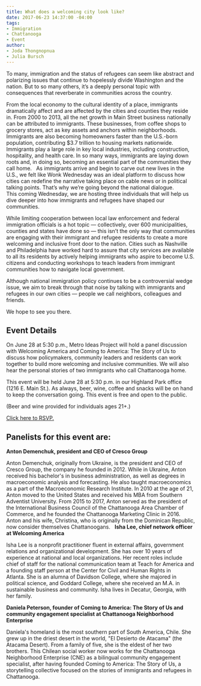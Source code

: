 ```yaml
---
title: What does a welcoming city look like?
date: 2017-06-23 14:37:00 -04:00
tags:
- Immigration
- Chattanooga
- Event
author:
- Joda Thongnopnua
- Julia Bursch
---
```


To many, immigration and the status of refugees can seem like abstract and polarizing issues that continue to hopelessly divide Washington and the nation. But to so many others, it’s a deeply personal topic with consequences that reverberate in communities across the country.

From the local economy to the cultural identity of a place, immigrants dramatically affect and are affected by the cities and counties they reside in. From 2000 to 2013, all the net growth in Main Street business nationally can be attributed to immigrants. These businesses, from coffee shops to grocery stores, act as key assets and anchors within neighborhoods. Immigrants are also becoming homeowners faster than the U.S.-born population, contributing $3.7 trillion to housing markets nationwide. Immigrants play a large role in key local industries, including construction, hospitality, and health care. In so many ways, immigrants are laying down roots and, in doing so, becoming an essential part of the communities they call home.
 
As immigrants arrive and begin to carve out new lives in the U.S., we felt like Wonk Wednesday was an ideal platform to discuss how cities can redefine the narrative taking place on cable news or in political talking points. That’s why we’re going beyond the national dialogue. This coming Wednesday, we are hosting three individuals that will help us dive deeper into how immigrants and refugees have shaped our communities.

While limiting cooperation between local law enforcement and federal immigration officials is a hot topic — collectively, over 600 municipalities, counties and states have done so — this isn’t the only way that communities are engaging with their immigrant and refugee residents to create a more welcoming and inclusive front door to the nation. Cities such as Nashville and Philadelphia have worked hard to assure that city services are available to all its residents by actively helping immigrants who aspire to become U.S. citizens and conducting workshops to teach leaders from immigrant communities how to navigate local government.

Although national immigration policy continues to be a controversial wedge issue, we aim to break through that noise by talking with immigrants and refugees in our own cities — people we call neighbors, colleagues and friends.

We hope to see you there.

## Event Details

On June 28 at 5:30 p.m., Metro Ideas Project will hold a panel discussion with Welcoming America and Coming to America: The Story of Us to discuss how policymakers, community leaders and residents can work together to build more welcoming and inclusive communities. We will also hear the personal stories of two immigrants who call Chattanooga home.

This event will be held June 28 at 5:30 p.m. in our Highland Park office (1216 E. Main St.). As always, beer, wine, coffee and snacks will be on hand to keep the conversation going. This event is free and open to the public.

\(Beer and wine provided for individuals ages 21\+.)

[Click here to RSVP.](https://www.facebook.com/events/109319819622480/?acontext=%7B%22source%22%3A5%2C%22page_id_source%22%3A176974182643152%2C%22action_history%22%3A[%7B%22surface%22%3A%22page%22%2C%22mechanism%22%3A%22main_list%22%2C%22extra_data%22%3A%22%7B%5C%22page_id%5C%22%3A176974182643152%2C%5C%22tour_id%5C%22%3Anull%7D%22%7D]%2C%22has_source%22%3Atrue%7D)
 
## Panelists for this event are:

**Anton Demenchuk, president and CEO of Cresco Group**

Anton Demenchuk, originally from Ukraine, is the president and CEO of Cresco Group, the company he founded in 2012. While in Ukraine, Anton received his bachelor's in business administration, as well as degrees in macroeconomic analysis and forecasting. He also taught macroeconomics as a part of the Macroeconomic Research Institute. In 2010 at the age of 21, Anton moved to the United States and received his MBA from Southern Adventist University. From 2015 to 2017, Anton served as the president of the International Business Council of the Chattanooga Area Chamber of Commerce, and he founded the Chattanooga Marketing Clinic in 2016. Anton and his wife, Christina, who is originally from the Dominican Republic, now consider themselves Chattanoogans.
 
**Isha Lee, chief network officer at Welcoming America**

Isha Lee is a nonprofit practitioner fluent in external affairs, government relations and organizational development. She has over 10 years of experience at national and local organizations. Her recent roles include chief of staff for the national communication team at Teach for America and a founding staff person at the Center for Civil and Human Rights in Atlanta. She is an alumna of Davidson College, where she majored in political science, and Goddard College, where she received an M.A. in sustainable business and community. Isha lives in Decatur, Georgia, with her family.

**Daniela Peterson, founder of Coming to America: The Story of Us and community engagement specialist at Chattanooga Neighborhood Enterprise**

Daniela's homeland is the most southern part of South America, Chile. She grew up in the driest desert in the world, "El Desierto de Atacama" (the Atacama Desert). From a family of five, she is the eldest of her two brothers. This Chilean social worker now works for the Chattanooga Neighborhood Enterprise (CNE) as a bilingual community engagement specialist, after having founded Coming to America: The Story of Us, a storytelling collective focused on the stories of immigrants and refugees in Chattanooga.
